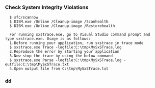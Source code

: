 ### Check System Integrity Violations

      $ sfc/scannow
      $ DISM.exe /Online /Cleanup-image /Scanhealth
      $ DISM.exe /Online /Cleanup-image /Restorehealth
      
      For running sxstrace.exe, go to Visual Studio command prompt and type sxstrace.exe. Usage is as follows:
      1.Before running your application, run sxstrace in trace mode
      $ sxstrace.exe Trace -logfile:C:\tmp\MySxSTrace.log
      2.Reproduce the error by starting your application
      3.Now stop the trace by using the below command 
      $ sxstrace.exe Parse -logfile:C:\tmp\MySxSTrace.log -outfile:C:\tmp\MySxSTrace.txt
      4.Open output file from C:\tmp\MySxSTrace.txt

### dd
